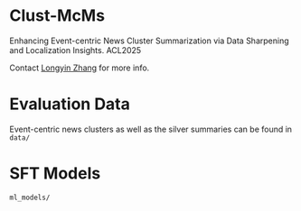# Clust-McMs
Enhancing Event-centric News Cluster Summarization via Data Sharpening and Localization Insights. ACL2025

Contact [Longyin Zhang](zhangly@i2r.a-star.edu.sg) for more info.


# Evaluation Data
Event-centric news clusters as well as the silver summaries can be found in `data/`


# SFT Models
`ml_models/`
